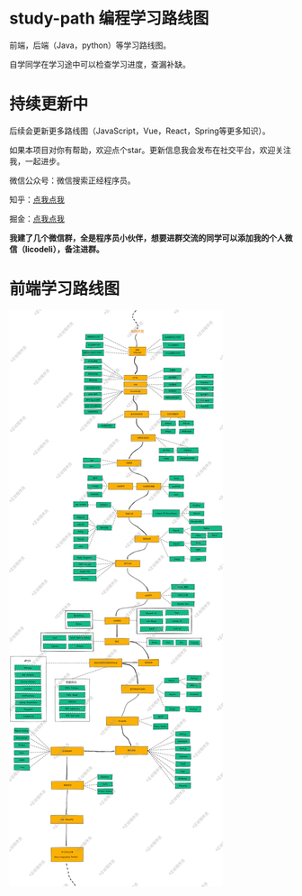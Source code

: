 # study-path 编程学习路线图

前端，后端（Java，python）等学习路线图。

自学同学在学习途中可以检查学习进度，查漏补缺。

# 持续更新中

后续会更新更多路线图（JavaScript，Vue，React，Spring等更多知识）。

如果本项目对你有帮助，欢迎点个star。更新信息我会发布在社交平台，欢迎关注我，一起进步。

微信公众号：微信搜索正经程序员。

知乎：[点我点我](https://www.zhihu.com/people/ye-xing-kong-li)

掘金：[点我点我](https://juejin.cn/user/1415826707847998)

**我建了几个微信群，全是程序员小伙伴，想要进群交流的同学可以添加我的个人微信（licodeli），备注进群。**

# 前端学习路线图

![image](https://github.com/biao-code/study-path/blob/59813c5879ca1bbb1997afb6512085993162f1cb/%E5%89%8D%E7%AB%AF/front-end-study-path.png)
